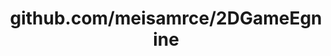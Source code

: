 ---
layout: post
title: github.com/meisamrce/2DGameEgnine
categories: link
tags: [انگلیسی, برنامه‌نویسی]
---